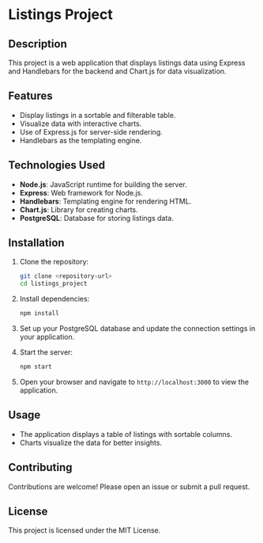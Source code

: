 # Listings Project

## Description
This project is a web application that displays listings data using Express and Handlebars for the backend and Chart.js for data visualization.

## Features
- Display listings in a sortable and filterable table.
- Visualize data with interactive charts.
- Use of Express.js for server-side rendering.
- Handlebars as the templating engine.

## Technologies Used
- **Node.js**: JavaScript runtime for building the server.
- **Express**: Web framework for Node.js.
- **Handlebars**: Templating engine for rendering HTML.
- **Chart.js**: Library for creating charts.
- **PostgreSQL**: Database for storing listings data.

## Installation

1. Clone the repository:
   ```bash
   git clone <repository-url>
   cd listings_project
   ```

2. Install dependencies:
   ```bash
   npm install
   ```

3. Set up your PostgreSQL database and update the connection settings in your application.

4. Start the server:
   ```bash
   npm start
   ```

5. Open your browser and navigate to `http://localhost:3000` to view the application.

## Usage
- The application displays a table of listings with sortable columns.
- Charts visualize the data for better insights.

## Contributing
Contributions are welcome! Please open an issue or submit a pull request.

## License
This project is licensed under the MIT License.